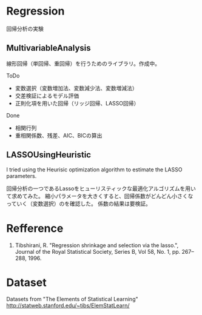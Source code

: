 # Regression
回帰分析の実験

## MultivariableAnalysis

線形回帰（単回帰、重回帰）を行うためのライブラリ。作成中。

ToDo
* 変数選択（変数増加法、変数減少法、変数増減法）
* 交差検証によるモデル評価
* 正則化項を用いた回帰（リッジ回帰、LASSO回帰）

Done
* 相関行列
* 重相関係数、残差、AIC、BICの算出

## LASSOUsingHeuristic

I tried using the Heurisic optimization algorithm to estimate the LASSO parameters.

回帰分析の一つであるLassoをヒューリスティックな最適化アルゴリズムを用いて求めてみた。
縮小パラメータを大きくすると、回帰係数がどんどん小さくなっていく（変数選択）のを確認した。
係数の結果は要検証。

# Refference
1. Tibshirani, R. "Regression shrinkage and selection via the lasso.", Journal of the Royal Statistical Society, Series B, Vol 58, No. 1, pp. 267–288, 1996.

# Dataset
Datasets from "The Elements of Statistical Learning"
http://statweb.stanford.edu/~tibs/ElemStatLearn/
